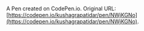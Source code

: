 # 

A Pen created on CodePen.io. Original URL: [https://codepen.io/kushagrapatidar/pen/NWjKGNo](https://codepen.io/kushagrapatidar/pen/NWjKGNo).


